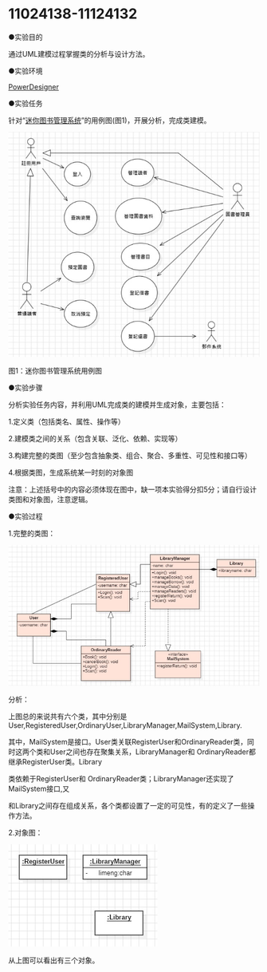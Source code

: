# 11024138-11124132
●实验目的

通过UML建模过程掌握类的分析与设计方法。

●实验环境

[PowerDesigner](https://gitcode.com/open-source-toolkit/92ac6/overview?utm_source=highlight_word_gitcode&word=PowerDesigner)

●实验任务

针对“[迷你图书管理系统](https://gitcode.com/open-source-toolkit/ede4c/overview?utm_source=highlight_word_gitcode&word=%E5%9B%BE%E4%B9%A6%E7%AE%A1%E7%90%86%E7%B3%BB%E7%BB%9F)”的用例图(图1)，开展分析，完成类建模。

![img](https://github.com/kibi1213/11024138-11124132/blob/main/%E8%BF%B7%E4%BD%A0%E5%9B%BE%E4%B9%A6%E7%AE%A1%E7%90%86%E7%B3%BB%E7%BB%9F%E7%94%A8%E4%BE%8B%E5%9B%BE.jpg)

图1：迷你图书管理系统用例图

●实验步骤

分析实验任务内容，并利用UML完成类的建模并生成对象，主要包括：

1.定义类（包括类名、属性、操作等）

2.建模类之间的关系（包含关联、泛化、依赖、实现等）

3.构建完整的类图（至少包含抽象类、组合、聚合、多重性、可见性和接口等）

4.根据类图，生成系统某一时刻的对象图

注意：上述括号中的内容必须体现在图中，缺一项本实验得分扣5分；请自行设计类图和对象图，注意逻辑。

●实验过程

1.完整的类图：

![img](https://github.com/kibi1213/11024138-11124132/blob/main/%E9%A1%9E%E5%9C%96.jpg)

分析：

上图总的来说共有六个类，其中分别是User,RegisteredUser,OrdinaryUser,LibraryManager,MailSystem,Library.

其中，MailSystem是接口。User类关联RegisterUser和OrdinaryReader类，同时这两个类和User之间也存在聚集关系，LibraryManager和 OrdinaryReader都继承RegisterUser类。Library

类依赖于RegisterUser和 OrdinaryReader类；LibraryManager还实现了MailSystem接口,又

和Library之间存在组成关系，各个类都设置了一定的可见性，有的定义了一些操作方法。

2.对象图：

![img](https://github.com/kibi1213/11024138-11124132/blob/main/%E5%B0%8D%E8%B1%A1%E5%9C%96.jpg)

从上图可以看出有三个对象。
